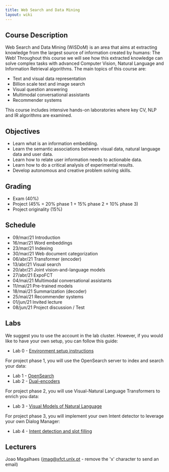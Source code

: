 ```yaml
---
title: Web Search and Data Mining
layout: wiki
---
```


## Course Description

Web Search and Data Mining (WiSDoM) is an area that aims at extracting knowledge from the largest source of information created by humans: The Web! 
Throughout this course we will see how this extracted knowledge can solve complex tasks with advanced Computer Vision, Natural Language and Information Retrieval algorithms. The main topics of this course are:

 - Text and visual data representation
 - Billion scale text and image search
 - Visual question answering
 - Multimodal conversational assistants
 - Recommender systems

This course includes intensive hands-on laboratories where key CV, NLP and IR algorithms are examined. 

## Objectives
 - Learn what is an information embedding.
 - Learn the semantic associations between visual data, natural language data and user data.
 - Learn how to relate user information needs to actionable data.
 - Learn how to do a critical analysis of experimental results.
 - Develop autonomous and creative problem solving skills.

## Grading
 - Exam (40%) 
 - Project (45% = 20% phase 1 + 15% phase 2 + 10% phase 3) 
 - Project originality (15%)

## Schedule
 - 09/mar/21	Introduction
 - 16/mar/21	Word embeddings
 - 23/mar/21	Indexing
 - 30/mar/21	Web document categorization
 - 06/abr/21	Transformer (encoder)
 - 13/abr/21	Visual search
 - 20/abr/21	Joint vision-and-language models
 - 27/abr/21	ExpoFCT
 - 04/mai/21	Multimodal conversational assistants
 - 11/mai/21	Pre-trained models
 - 18/mai/21	Summarization (decoder)
 - 25/mai/21	Recommender systems
 - 01/jun/21	Invited lecture
 - 08/jun/21	Project discussion / Test

## Labs
We suggest you to use the account in the lab cluster. However, if you would like to have your own setup, you can follow this guide:
 
 - Lab 0 - [Environment setup instructions](/wiki/lab_setup)
 
For project phase 1, you will use the OpenSearch server to index and search your data:

 - Lab 1 - [OpenSearch](/wiki/tutorials/opensearch)
 - Lab 2 - [Dual-encoders](/wiki/tutorials/dual-encoders)

For project phase 2, you will use Visual-Natural Language Transformers to enrich you data:

 - Lab 3 - [Visual Models of Natural Language](/wiki/tutorials/clip)

For project phase 3, you will implement your own Intent detector to leverage your own Dialog Manager:

 - Lab 4 - [Intent detection and slot filling](/wiki/tutorials/intent-detector)

## Lecturers
Joao Magalhaes (jmag@xfct.unlx.pt - remove the 'x' character to send an email)

